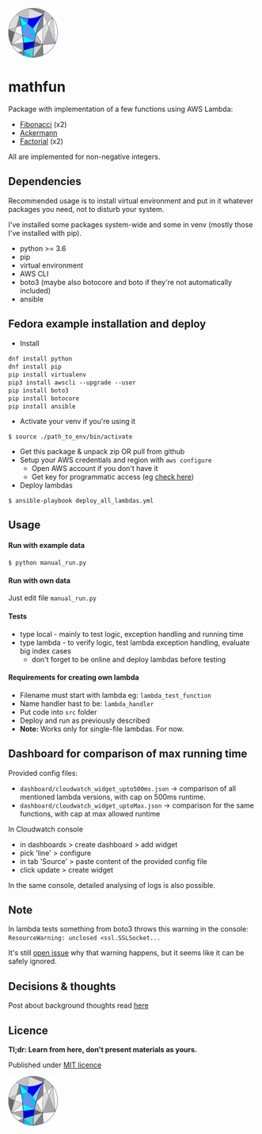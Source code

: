 ![logo](repo-code.png)

# mathfun

Package with implementation of a few functions using AWS Lambda:
- [Fibonacci](https://en.wikipedia.org/wiki/Fibonacci_number) (x2)
- [Ackermann](https://en.wikipedia.org/wiki/Ackermann_function)
- [Factorial](https://en.wikipedia.org/wiki/Factorial) (x2)

All are implemented for non-negative integers.


## Dependencies

Recommended usage is to install virtual environment
and put in it whatever packages you need, not to disturb your system.

I've installed some packages system-wide and some in venv
(mostly those I've installed with pip).

- python >= 3.6
- pip
- virtual environment
- AWS CLI
- boto3 (maybe also botocore and boto if they're not automatically included)
- ansible

## Fedora example installation and deploy

- Install
```
dnf install python
dnf install pip
pip install virtualenv
pip3 install awscli --upgrade --user
pip install boto3
pip install botocore
pip install ansible
```
- Activate your venv if you're using it
```
$ source ./path_to_env/bin/activate
```
- Get this package & unpack zip OR pull from github
- Setup your AWS credentials and region with `aws configure`
  + Open AWS account if you don't have it
  + Get key for programmatic access
  (eg [check here](https://hackernoon.com/creating-serverless-functions-with-python-and-aws-lambda-901d202d45dc))
- Deploy lambdas
```
$ ansible-playbook deploy_all_lambdas.yml
```

## Usage
#### Run with example data

```
$ python manual_run.py
```

#### Run with own data
Just edit file `manual_run.py`

#### Tests
- type local - mainly to test logic, exception handling and running time
- type lambda - to verify logic, test lambda exception handling, evaluate
 big index cases
  + don't forget to be online and deploy lambdas before testing

#### Requirements for creating own lambda
- Filename must start with lambda eg: `lambda_test_function`
- Name handler hast to be: `lambda_handler`
- Put code into `src` folder
- Deploy and run as previously described
- **Note:** Works only for single-file lambdas. For now.


## Dashboard for comparison of max running time
Provided config files:
- `dashboard/cloudwatch_widget_upto500ms.json`
  -> comparison of all mentioned lambda versions, with cap on 500ms runtime.
- `dashboard/cloudwatch_widget_uptoMax.json`
  -> comparison for the same functions, with cap at max allowed runtime

In Cloudwatch console
- in dashboards > create dashboard > add widget
- pick 'line' > configure
- in tab 'Source' > paste content of the provided config file
- click update > create widget


In the same console, detailed analysing of logs is also possible.

## Note
In lambda tests something from boto3 throws this warning in the console:
`ResourceWarning: unclosed <ssl.SSLSocket...`

It's still [open issue](https://github.com/boto/boto3/issues/454)
why that warning happens, but it seems like it can be safely ignored.

## Decisions & thoughts
Post about background thoughts read [here](https://inesucrvenom.github.io/2019/03/aws-lambda-mathfun.html)

## Licence
**Tl;dr: Learn from here, don't present materials as yours.**

Published under [MIT licence](LICENCE)

![logo](repo-code.png)
